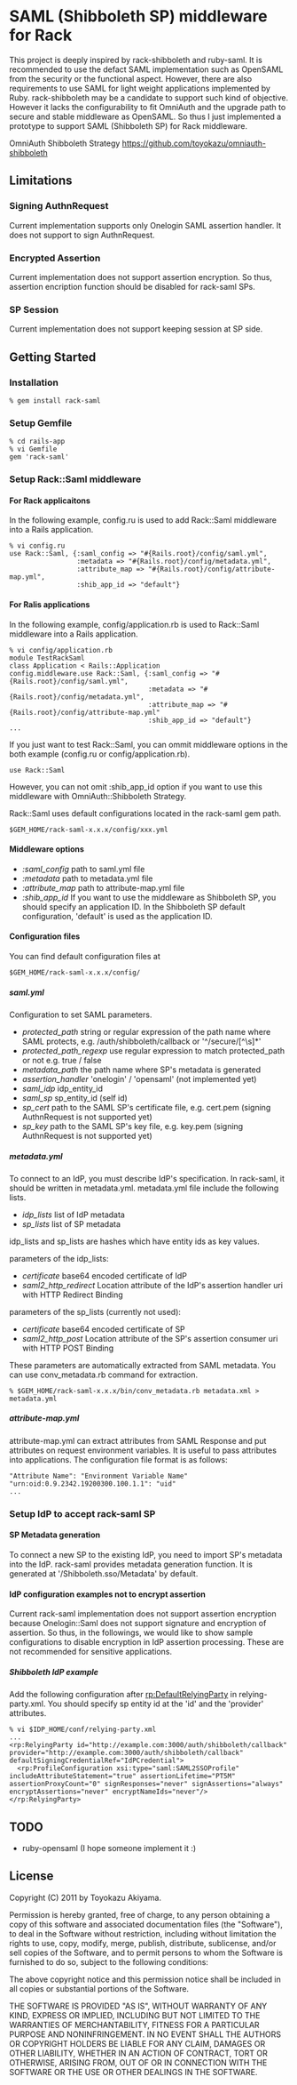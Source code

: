 # SAML (Shibboleth SP) middleware for Rack

This project is deeply inspired by rack-shibboleth and ruby-saml. It is recommended to use the defact SAML implementation such as OpenSAML from the security or the functional aspect. However, there are also requirements to use SAML for light weight applications implemented by Ruby. rack-shibboleth may be a candidate to support such kind of objective. However it lacks the configurability to fit OmniAuth and the upgrade path to secure and stable middleware as OpenSAML. So thus I just implemented a prototype to support SAML (Shibboleth SP) for Rack middleware.

OmniAuth Shibboleth Strategy
https://github.com/toyokazu/omniauth-shibboleth

## Limitations

### Signing AuthnRequest

Current implementation supports only Onelogin SAML assertion handler. It does not support to sign AuthnRequest.

### Encrypted Assertion

Current implementation does not support assertion encryption. So thus, assertion encription function should be disabled for rack-saml SPs.

### SP Session

Current implementation does not support keeping session at SP side.

## Getting Started

### Installation

    % gem install rack-saml

### Setup Gemfile

    % cd rails-app
    % vi Gemfile
    gem 'rack-saml'

### Setup Rack::Saml middleware

#### For Rack applicaitons

In the following example, config.ru is used to add Rack::Saml middleware into a Rails application.

    % vi config.ru
    use Rack::Saml, {:saml_config => "#{Rails.root}/config/saml.yml",
                     :metadata => "#{Rails.root}/config/metadata.yml",
                     :attribute_map => "#{Rails.root}/config/attribute-map.yml",
                     :shib_app_id => "default"}

#### For Ralis applications

In the following example, config/application.rb is used to Rack::Saml middleware into a Rails application.

    % vi config/application.rb
    module TestRackSaml
    class Application < Rails::Application
    config.middleware.use Rack::Saml, {:saml_config => "#{Rails.root}/config/saml.yml",
                                       :metadata => "#{Rails.root}/config/metadata.yml",
                                       :attribute_map => "#{Rails.root}/config/attribute-map.yml"
                                       :shib_app_id => "default"}
    ...

If you just want to test Rack::Saml, you can ommit middleware options in the both example (config.ru or config/application.rb).

    use Rack::Saml

However, you can not omit :shib_app_id option if you want to use this middleware with OmniAuth::Shibboleth Strategy.

Rack::Saml uses default configurations located in the rack-saml gem path.

    $GEM_HOME/rack-saml-x.x.x/config/xxx.yml

#### Middleware options

* *:saml_config* path to saml.yml file
* *:metadata* path to metadata.yml file
* *:attribute_map* path to attribute-map.yml file
* *:shib_app_id* If you want to use the middleware as Shibboleth SP, you should specify an application ID. In the Shibboleth SP default configuration, 'default' is used as the application ID.


#### Configuration files

You can find default configuration files at

    $GEM_HOME/rack-saml-x.x.x/config/

##### saml.yml

Configuration to set SAML parameters.

* *protected_path* string or regular expression of the path name where SAML protects, e.g. /auth/shibboleth/callback or '^\/secure\/[^\s]*'
* *protected_path_regexp* use regular expression to match protected_path or not e.g. true / false
* *metadata_path* the path name where SP's metadata is generated
* *assertion_handler* 'onelogin' / 'opensaml' (not implemented yet)
* *saml_idp* idp_entity_id
* *saml_sp* sp_entity_id (self id)
* *sp_cert* path to the SAML SP's certificate file, e.g. cert.pem (signing AuthnRequest is not supported yet)
* *sp_key* path to the SAML SP's key file, e.g. key.pem (signing AuthnRequest is not supported yet)

##### metadata.yml

To connect to an IdP, you must describe IdP's specification. In rack-saml, it should be written in metadata.yml. metadata.yml file include the following lists.

* *idp_lists* list of IdP metadata
* *sp_lists* list of SP metadata

idp_lists and sp_lists are hashes which have entity ids as key values.

parameters of the idp_lists:

* *certificate* base64 encoded certificate of IdP
* *saml2_http_redirect* Location attribute of the IdP's assertion handler uri with HTTP Redirect Binding

parameters of the sp_lists (currently not used):

* *certificate* base64 encoded certificate of SP
* *saml2_http_post* Location attribute of the SP's assertion consumer uri with HTTP POST Binding

These parameters are automatically extracted from SAML metadata. You can use conv_metadata.rb command for extraction.

    % $GEM_HOME/rack-saml-x.x.x/bin/conv_metadata.rb metadata.xml > metadata.yml

##### attribute-map.yml

attribute-map.yml can extract attributes from SAML Response and put attributes on request environment variables. It is useful to pass attributes into applications. The configuration file format is as follows:

    "Attribute Name": "Environment Variable Name"
    "urn:oid:0.9.2342.19200300.100.1.1": "uid"
    ...

### Setup IdP to accept rack-saml SP

#### SP Metadata generation

To connect a new SP to the existing IdP, you need to import SP's metadata into the IdP. rack-saml provides metadata generation function. It is generated at '/Shibboleth.sso/Metadata' by default.

#### IdP configuration examples not to encrypt assertion

Current rack-saml implementation does not support assertion encryption because Onelogin::Saml does not support signature and encryption of assertion. So thus, in the followings, we would like to show sample configurations to disable encryption in IdP assertion processing. These are not recommended for sensitive applications.

##### Shibboleth IdP example

Add the following configuration after <rp:DefaultRelyingParty> in relying-party.xml. You should specify sp entity id at the 'id' and the 'provider' attributes.

    % vi $IDP_HOME/conf/relying-party.xml
    ...
    <rp:RelyingParty id="http://example.com:3000/auth/shibboleth/callback" provider="http://example.com:3000/auth/shibboleth/callback" defaultSigningCredentialRef="IdPCredential">
      <rp:ProfileConfiguration xsi:type="saml:SAML2SSOProfile" includeAttributeStatement="true" assertionLifetime="PT5M" assertionProxyCount="0" signResponses="never" signAssertions="always" encryptAssertions="never" encryptNameIds="never"/>
    </rp:RelyingParty>

## TODO

* ruby-opensaml (I hope someone implement it :)

## License

Copyright (C) 2011 by Toyokazu Akiyama.

Permission is hereby granted, free of charge, to any person obtaining a copy
of this software and associated documentation files (the "Software"), to deal
in the Software without restriction, including without limitation the rights
to use, copy, modify, merge, publish, distribute, sublicense, and/or sell
copies of the Software, and to permit persons to whom the Software is
furnished to do so, subject to the following conditions:

The above copyright notice and this permission notice shall be included in
all copies or substantial portions of the Software.

THE SOFTWARE IS PROVIDED "AS IS", WITHOUT WARRANTY OF ANY KIND, EXPRESS OR
IMPLIED, INCLUDING BUT NOT LIMITED TO THE WARRANTIES OF MERCHANTABILITY,
FITNESS FOR A PARTICULAR PURPOSE AND NONINFRINGEMENT. IN NO EVENT SHALL THE
AUTHORS OR COPYRIGHT HOLDERS BE LIABLE FOR ANY CLAIM, DAMAGES OR OTHER
LIABILITY, WHETHER IN AN ACTION OF CONTRACT, TORT OR OTHERWISE, ARISING FROM,
OUT OF OR IN CONNECTION WITH THE SOFTWARE OR THE USE OR OTHER DEALINGS IN
THE SOFTWARE.
